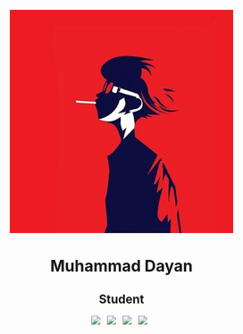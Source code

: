 <p align="center">
<img src="img/dayan.jpg" height="400">

<h1 align="center">Muhammad Dayan</h1>

<h2 align="center">Student</h2>

<p align='center'>
  <a href="mailto:mdayan312@gmail.com"><img height="50" src="img/gmail.png?raw=true"></a>&nbsp;&nbsp;
  <a href="https://medium.com/@mdayann"><img height="50" src="img/medium.png?raw=true"></a>&nbsp;&nbsp;
  <a href="https://twitter.com/mdayan69"><img height="50" src="img/twitter.png?raw=true"></a>&nbsp;&nbsp;
  <a href="https://mdayann.github.io"><img height="50" src="img/website.png?raw=true"></a>&nbsp;&nbsp;
</p>
</p>
